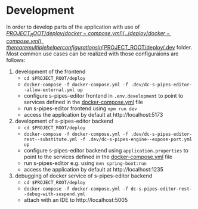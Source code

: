 # Development

In order to develop parts of the application with use of [$PROJECT_ROOT/deploy/docker-compose.yml](../deploy/docker-compose.yml), 
there are multiple helper configurations in [$PROJECT_ROOT/deploy/.dev](../.dev) folder. Most common use cases can be realized 
with those configuraions are follows:

1. development of the frontend
   - `cd $PROJECT_ROOT/deploy`
   - `docker-compose -f docker-compose.yml -f .dev/dc-s-pipes-editor--allow-external.yml up`
   - configure s-pipes-editor frontend in `.env.development` to point to services defined in the [docker-compose.yml](../deploy/docker-compose.yml) file
   - run s-pipes-editor frontend using `npm run dev`
   - access the application by default at http://localhost:5173
2. development of s-pipes-editor backend
   - `cd $PROJECT_ROOT/deploy`
   - `docker-compose -f docker-compose.yml -f .dev/dc-s-pipes-editor-rest--substitute.yml -f .dev/dc-s-pipes-engine--expose-port.yml up`
   - configure s-pipes-editor backend using `application.properties` to point to the services defined in the [docker-compose.yml](../deploy/docker-compose.yml) file
   - run s-pipes-editor e.g. using `mvn spring-boot:run`
   - access the application by default at http://localhost:1235
3. debugging of docker service of s-pipes-editor backend 
   - `cd $PROJECT_ROOT/deploy`
   - `docker-compose -f docker-compose.yml -f dc-s-pipes-editor-rest--debug-with-suspend.yml`
   - attach with an IDE to http://localhost:5005
